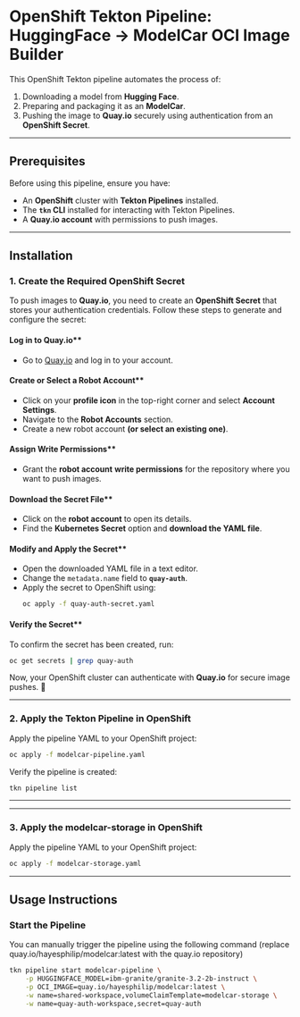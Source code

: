 
# **OpenShift Tekton Pipeline: HuggingFace -> ModelCar OCI Image Builder**

This OpenShift Tekton pipeline automates the process of:
1. Downloading a model from **Hugging Face**.
2. Preparing and packaging it as an **ModelCar**.
3. Pushing the image to **Quay.io** securely using authentication from an **OpenShift Secret**.

---

## **Prerequisites**
Before using this pipeline, ensure you have:
- An **OpenShift** cluster with **Tekton Pipelines** installed.
- The **`tkn` CLI** installed for interacting with Tekton Pipelines.
- A **Quay.io account** with permissions to push images.

---

## **Installation**

### **1. Create the Required OpenShift Secret**

To push images to **Quay.io**, you need to create an **OpenShift Secret** that stores your authentication credentials. Follow these steps to generate and configure the secret:  

#### Log in to Quay.io**  
- Go to [Quay.io](https://quay.io/) and log in to your account.  

#### Create or Select a Robot Account**  
- Click on your **profile icon** in the top-right corner and select **Account Settings**.  
- Navigate to the **Robot Accounts** section.  
- Create a new robot account **(or select an existing one)**.  

#### Assign Write Permissions**  
- Grant the **robot account** **write permissions** for the repository where you want to push images.  

#### Download the Secret File**  
- Click on the **robot account** to open its details.  
- Find the **Kubernetes Secret** option and **download the YAML file**.  

#### Modify and Apply the Secret**  
- Open the downloaded YAML file in a text editor.  
- Change the `metadata.name` field to **`quay-auth`**.  
- Apply the secret to OpenShift using:  
  ```sh
  oc apply -f quay-auth-secret.yaml
  ```

#### Verify the Secret**  
To confirm the secret has been created, run:  
```sh
oc get secrets | grep quay-auth
```

Now, your OpenShift cluster can authenticate with **Quay.io** for secure image pushes. 🚀

---

### **2. Apply the Tekton Pipeline in OpenShift**
Apply the pipeline YAML to your OpenShift project:
```sh
oc apply -f modelcar-pipeline.yaml
```

Verify the pipeline is created:
```sh
tkn pipeline list
```

---

---

### **3. Apply the modelcar-storage in OpenShift**

Apply the pipeline YAML to your OpenShift project:
```sh
oc apply -f modelcar-storage.yaml
```

---

## **Usage Instructions**

### **Start the Pipeline**
You can manually trigger the pipeline using the following command (replace quay.io/hayesphilip/modelcar:latest with the quay.io repository)

```sh
tkn pipeline start modelcar-pipeline \
    -p HUGGINGFACE_MODEL=ibm-granite/granite-3.2-2b-instruct \
    -p OCI_IMAGE=quay.io/hayesphilip/modelcar:latest \
    -w name=shared-workspace,volumeClaimTemplate=modelcar-storage \
    -w name=quay-auth-workspace,secret=quay-auth
```
